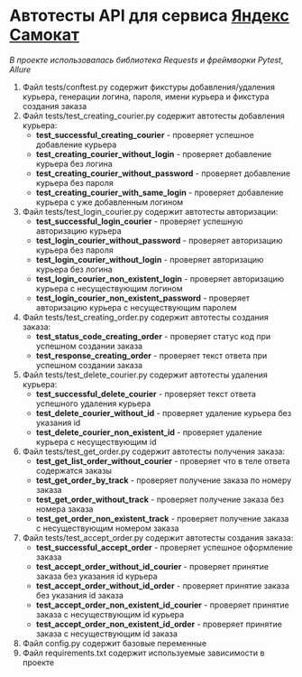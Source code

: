 # Автотесты API для сервиса [Яндекс Самокат](https://qa-scooter.praktikum-services.ru/)
*В проекте использовалась библиотека Requests и фреймворки Pytest, Allure*


1. Файл tests/conftest.py содержит фикстуры добавления/удаления курьера, генерации логина, пароля, имени курьера и фикстура создания заказа
1. Файл tests/test_creating_courier.py содержит автотесты добавления курьера:
   - __test_successful_creating_courier__ - проверяет успешное добавление курьера
   - __test_creating_courier_without_login__ - проверяет добавление курьера без логина
   - __test_creating_courier_without_password__ - проверяет добавление курьера без пароля
   - __test_creating_courier_with_same_login__ - проверяет добавление курьера с уже добавленным логином
1. Файл tests/test_login_courier.py содержит автотесты авторизации:
   - __test_successful_login_courier__ - проверяет успешную авторизацию курьера
   - __test_login_courier_without_password__ - проверяет авторизацию курьера без пароля
   - __test_login_courier_without_login__ - проверяет авторизацию курьера без логина
   - __test_login_courier_non_existent_login__ - проверяет авторизацию курьера с несуществующим логином
   - __test_login_courier_non_existent_password__ - проверяет авторизацию курьера с несуществующим паролем
1. Файл tests/test_creating_order.py содержит автотесты создания заказа:
   - __test_status_code_creating_order__ - проверяет статус код при успешном создании заказа
   - __test_response_creating_order__ - проверяет текст ответа при успешном создании заказа
1. Файл tests/test_delete_courier.py содержит автотесты удаления курьера:
   - __test_successful_delete_courier__ - проверяет текст ответа успешного удаления курьера
   - __test_delete_courier_without_id__ - проверяет удаление курьера без указания id
   - __test_delete_courier_non_existent_id__ - проверяет удаление курьера с несуществующим id
1. Файл tests/test_get_order.py содержит автотесты получения заказа:
   - __test_get_list_order_without_courier__ - проверяет что в теле ответа содержатся заказы
   - __test_get_order_by_track__ - проверяет получение заказа по номеру заказа
   - __test_get_order_without_track__ - проверяет получение заказа без номера заказа
   - __test_get_order_non_existent_track__ - проверяет получение заказа с несуществующим номером заказа
1. Файл tests/test_accept_order.py содержит автотесты создания заказа:
   - __test_successful_accept_order__ - проверяет успешное оформление заказа
   - __test_accept_order_without_id_courier__ - проверяет принятие заказа без указания id курьера
   - __test_accept_order_without_id_order__ - проверяет принятие заказа без указания id заказа
   - __test_accept_order_non_existent_id_courier__ - проверяет принятие заказа с несуществующим id курьера
   - __test_accept_order_non_existent_id_order__ - проверяет принятие заказа с несуществующим id заказа
1. Файл config.py содержит базовые переменные
1. Файл requirements.txt содержит используемые зависимости в проекте